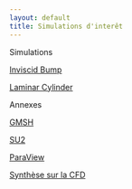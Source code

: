 ```yaml
---
layout: default
title: Simulations d'interêt
---
```


Simulations

[Inviscid Bump](./simulations/inviscid_bump.html)

[Laminar Cylinder](./simulations/laminar_cylinder.html)

Annexes

[GMSH](./annexes/gmsh)

[SU2](./annexes/su2)

[ParaView](./annexes/paraview)

[Synthèse sur la CFD](./annexes/synthese_CFD)